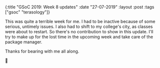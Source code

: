 {:title  "GSoC 2019: Week 8 updates"
 :date   "27-07-2019"
 :layout :post
 :tags   ["gsoc" "terasology"]}

This was quite a terrible week for me. I had to be inactive because of some serious, untimely issues. I also had to shift to my college's city, as classes were about to restart. So there's no contribution to show in this update. I'll try to make up for the lost time in the upcoming week and take care of the package manager. <!-- more -->

Thanks for bearing with me all along.

🙂